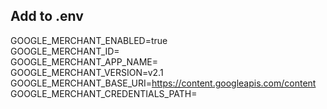 ## Add to .env 

GOOGLE_MERCHANT_ENABLED=true  
GOOGLE_MERCHANT_ID=  
GOOGLE_MERCHANT_APP_NAME=  
GOOGLE_MERCHANT_VERSION=v2.1  
GOOGLE_MERCHANT_BASE_URI=https://content.googleapis.com/content  
GOOGLE_MERCHANT_CREDENTIALS_PATH=  
